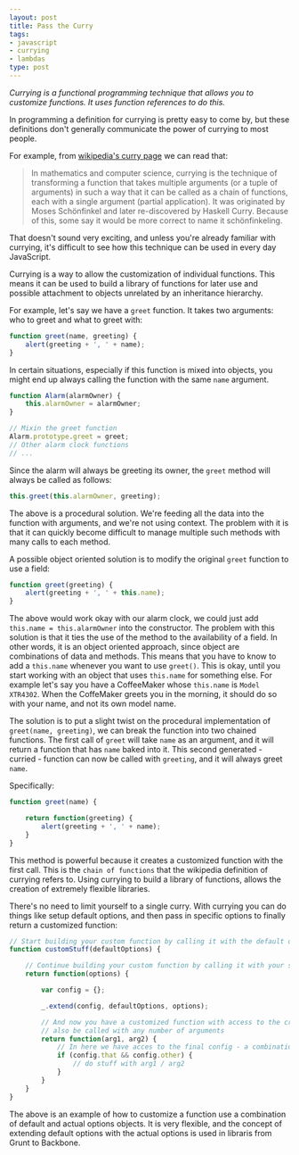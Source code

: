 ```yaml
---
layout: post
title: Pass the Curry
tags:
- javascript
- currying
- lambdas
type: post
---
```


_Currying is a functional programming technique that allows you to customize functions. It uses function references to do this._

In programming a definition for currying is pretty easy to come by, but these definitions don't generally communicate
the power of currying to most people.

For example, from [wikipedia's curry page](http://en.wikipedia.org/wiki/Currying) we can read that:

> In mathematics and computer science, currying is the technique of transforming a function that takes multiple
> arguments (or a tuple of arguments) in such a way that it can be called as a chain of functions, each with a single
> argument (partial application). It was originated by Moses Schönfinkel and later re-discovered by Haskell
> Curry. Because of this, some say it would be more correct to name it schönfinkeling.

That doesn't sound very exciting, and unless you're already familiar with currying, it's difficult to see how this
technique can be used in every day JavaScript.

Currying is a way to allow the customization of individual functions. This means it can be used to build a library of
functions for later use and possible attachment to objects unrelated by an inheritance hierarchy.

For example, let's say we have a `greet` function. It takes two arguments: who to greet and what to greet with:

```javascript
function greet(name, greeting) {
    alert(greeting + ', ' + name);
}
```

In certain situations, especially if this function is mixed into objects, you might end up always calling the function
with the same `name` argument.

```javascript
function Alarm(alarmOwner) {
    this.alarmOwner = alarmOwner;
}

// Mixin the greet function
Alarm.prototype.greet = greet;
// Other alarm clock functions
// ...
```

Since the alarm will always be greeting its owner, the `greet` method will always be called as follows:

```javascript
this.greet(this.alarmOwner, greeting);
```

The above is a procedural solution. We're feeding all the data into the function with arguments, and we're not using context.
The problem with it is that it can quickly become difficult to manage multiple such methods with many calls to each method.

A possible object oriented solution is to modify the original `greet` function to use a field:

```javascript
function greet(greeting) {
    alert(greeting + ', ' + this.name);
}
```

The above would work okay with our alarm clock, we could just add `this.name = this.alarmOwner` into the constructor.
The problem with this solution is that it ties the use of the method to the availability of a field. In other words, it
is an object oriented approach, since object are combinations of data and methods. This means that
you have to know to add a `this.name` whenever you want to use `greet()`. This is okay, until you start working with
an object that uses `this.name` for something else. For example let's say you have a CoffeeMaker whose `this.name` is
`Model XTR4302`. When the CoffeMaker greets you in the morning, it should do so with your name, and not its own model
name.

The solution is to put a slight twist on the procedural implementation of `greet(name, greeting)`, we can break the
function into two chained functions. The first call of `greet` will take `name` as an argument, and it will return a
function that has `name` baked into it. This second generated - curried - function can now be called with `greeting`, and
it will always greet `name`.

Specifically:

```javascript
function greet(name) {

    return function(greeting) {
        alert(greeting + ', ' + name);
    }
}
```

This method is powerful because it creates a customized function with the first call. This is the `chain of functions`
that the wikipedia definition of currying refers to. Using currying to build a library of functions, allows the creation
of extremely flexible libraries.

There's no need to limit yourself to a single curry. With currying you can do things like setup default options, and
then pass in specific options to finally return a customized function:

```javascript
// Start building your custom function by calling it with the default options object
function customStuff(defaultOptions) {

    // Continue building your custom function by calling it with your specific options for this case
    return function(options) {

        var config = {};

        _.extend(config, defaultOptions, options);

        // And now you have a customized function with access to the created options / config object, and it can
        // also be called with any number of arguments
        return function(arg1, arg2) {
            // In here we have acces to the final config - a combination of the default and specific options
            if (config.that && config.other) {
                // do stuff with arg1 / arg2
            }
        }
    }
}
```

The above is an example of how to customize a function use a combination of default and actual options objects. It is
very flexible, and the concept of extending default options with the actual options is used in libraris from Grunt to
Backbone.
